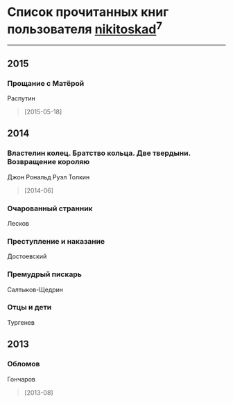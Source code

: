# Список прочитанных книг пользователя [nikitoskad](http://vk.com/id58324535)<sup>7</sup>
---

## 2015

### Прощание с Матёрой
Распутин
> [2015-05-18] 



## 2014

### Властелин колец. Братство кольца. Две твердыни. Возвращение короляю
Джон Рональд Руэл Толкин
> [2014-06] 


### Очарованный странник
Лесков


### Преступление и наказание
Достоевский


### Премудрый пискарь
Салтыков-Щедрин


### Отцы и дети
Тургенев



## 2013

### Обломов
Гончаров
> [2013-08] 



